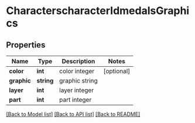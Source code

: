 # CharacterscharacterIdmedalsGraphics

## Properties
Name | Type | Description | Notes
------------ | ------------- | ------------- | -------------
**color** | **int** | color integer | [optional] 
**graphic** | **string** | graphic string | 
**layer** | **int** | layer integer | 
**part** | **int** | part integer | 

[[Back to Model list]](../README.md#documentation-for-models) [[Back to API list]](../README.md#documentation-for-api-endpoints) [[Back to README]](../README.md)


